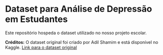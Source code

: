 # Dataset para Análise de Depressão em Estudantes

Este repositório hospeda o dataset utilizado no nosso projeto escolar.

**Créditos:**
O dataset original foi criado por Adil Shamim e está disponível no Kaggle.
[Link para o dataset original](https://www.kaggle.com/datasets/adilshamim8/student-depression-dataset)
